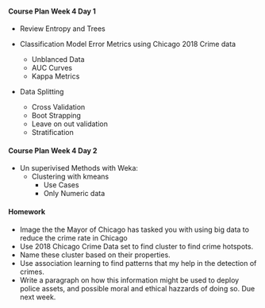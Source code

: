 #### Course Plan Week 4 Day 1
  * Review Entropy and Trees
  * Classification Model Error Metrics using Chicago 2018 Crime data
    
    + Unblanced Data
    + AUC Curves
    + Kappa Metrics
  
  * Data Splitting
  
    + Cross Validation
    + Boot Strapping
    + Leave on out validation
    + Stratification

#### Course Plan Week 4 Day 2
  
  * Un superivised Methods with Weka:
    + Clustering with kmeans
      + Use Cases
      + Only Numeric data
#### Homework
  + Image the the Mayor of Chicago has tasked you with using big data to reduce the crime rate in Chicago
  + Use 2018 Chicago Crime Data set to find cluster to find crime hotspots. 
  + Name these cluster based on their properties.
  + Use association learning to find patterns that my help in the detection of crimes. 
  + Write a paragraph on how this information might be used to deploy police assets, and possible moral and ethical hazzards of doing so. Due
  next week. 
  
  
  
  
